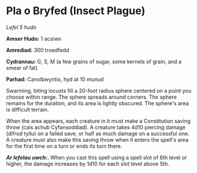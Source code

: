 # Pla o Bryfed (Insect Plague)

*Lefel 5 hudo*

**Amser Hudo:** 1 acsiwn

**Amrediad:** 300 troedfedd

**Cydrannau:** G, S, M (a few grains of sugar, some kernels of grain, and a smear of fat)

**Parhad:** Canolbwyntio, hyd at 10  munud

Swarming, biting locusts fill a 20-foot radius sphere centered on a point you choose within range. The sphere spreads around corners. The sphere remains for the duration, and its area is lightly obscured. The sphere's area is difficult terrain.

When the area appears, each creature in it must make a Constitution saving throw (cais achub Cyfansoddiad). A creature takes 4d10 piercing damage (difrod tyllu) on a failed save, or half as much damage on a successful one. A creature must also make this saving throw when it enters the spell's area for the first time on a turn or ends its turn there.

***Ar lefelau uwch:***. When you cast this spell using a spell slot of 6th level or higher, the damage increases by 1d10 for each slot level above 5th.